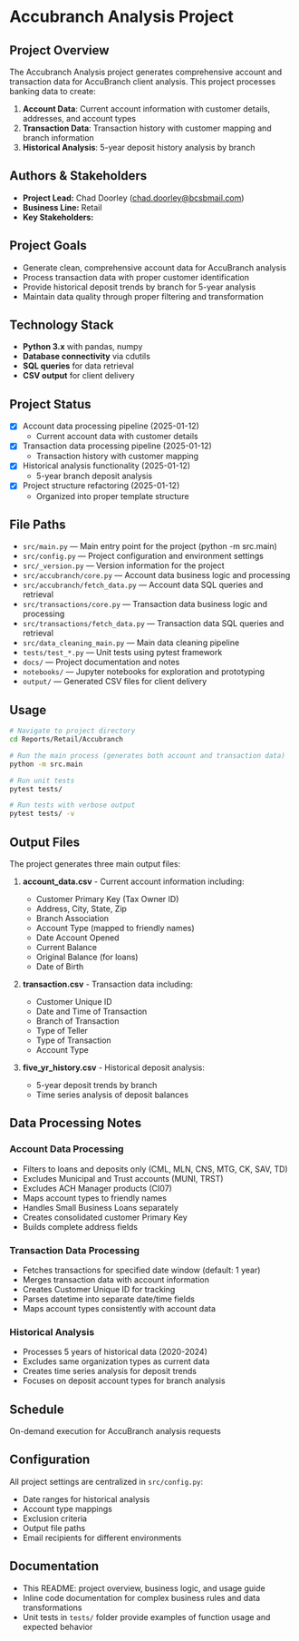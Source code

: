 # Accubranch Analysis Project

## Project Overview

The Accubranch Analysis project generates comprehensive account and transaction data for AccuBranch client analysis. This project processes banking data to create:

1. **Account Data**: Current account information with customer details, addresses, and account types
2. **Transaction Data**: Transaction history with customer mapping and branch information  
3. **Historical Analysis**: 5-year deposit history analysis by branch

## Authors & Stakeholders
- **Project Lead:** Chad Doorley (chad.doorley@bcsbmail.com)
- **Business Line:** Retail
- **Key Stakeholders:** 

## Project Goals

- Generate clean, comprehensive account data for AccuBranch analysis
- Process transaction data with proper customer identification
- Provide historical deposit trends by branch for 5-year analysis
- Maintain data quality through proper filtering and transformation

## Technology Stack

- **Python 3.x** with pandas, numpy
- **Database connectivity** via cdutils
- **SQL queries** for data retrieval
- **CSV output** for client delivery

## Project Status
- [x] Account data processing pipeline (2025-01-12)
   - Current account data with customer details
- [x] Transaction data processing pipeline (2025-01-12) 
   - Transaction history with customer mapping
- [x] Historical analysis functionality (2025-01-12)
   - 5-year branch deposit analysis
- [x] Project structure refactoring (2025-01-12)
   - Organized into proper template structure

## File Paths
- `src/main.py` — Main entry point for the project (python -m src.main)
- `src/config.py` — Project configuration and environment settings
- `src/_version.py` — Version information for the project
- `src/accubranch/core.py` — Account data business logic and processing
- `src/accubranch/fetch_data.py` — Account data SQL queries and retrieval
- `src/transactions/core.py` — Transaction data business logic and processing
- `src/transactions/fetch_data.py` — Transaction data SQL queries and retrieval
- `src/data_cleaning_main.py` — Main data cleaning pipeline
- `tests/test_*.py` — Unit tests using pytest framework
- `docs/` — Project documentation and notes
- `notebooks/` — Jupyter notebooks for exploration and prototyping
- `output/` — Generated CSV files for client delivery

## Usage

```bash
# Navigate to project directory
cd Reports/Retail/Accubranch

# Run the main process (generates both account and transaction data)
python -m src.main

# Run unit tests
pytest tests/

# Run tests with verbose output
pytest tests/ -v
```

## Output Files

The project generates three main output files:

1. **account_data.csv** - Current account information including:
   - Customer Primary Key (Tax Owner ID)
   - Address, City, State, Zip
   - Branch Association
   - Account Type (mapped to friendly names)
   - Date Account Opened
   - Current Balance
   - Original Balance (for loans)
   - Date of Birth

2. **transaction.csv** - Transaction data including:
   - Customer Unique ID
   - Date and Time of Transaction
   - Branch of Transaction
   - Type of Teller
   - Type of Transaction
   - Account Type

3. **five_yr_history.csv** - Historical deposit analysis:
   - 5-year deposit trends by branch
   - Time series analysis of deposit balances

## Data Processing Notes

### Account Data Processing
- Filters to loans and deposits only (CML, MLN, CNS, MTG, CK, SAV, TD)
- Excludes Municipal and Trust accounts (MUNI, TRST)
- Excludes ACH Manager products (CI07)
- Maps account types to friendly names
- Handles Small Business Loans separately
- Creates consolidated customer Primary Key
- Builds complete address fields

### Transaction Data Processing  
- Fetches transactions for specified date window (default: 1 year)
- Merges transaction data with account information
- Creates Customer Unique ID for tracking
- Parses datetime into separate date/time fields
- Maps account types consistently with account data

### Historical Analysis
- Processes 5 years of historical data (2020-2024)
- Excludes same organization types as current data
- Creates time series analysis for deposit trends
- Focuses on deposit account types for branch analysis

## Schedule
On-demand execution for AccuBranch analysis requests

## Configuration

All project settings are centralized in `src/config.py`:
- Date ranges for historical analysis
- Account type mappings
- Exclusion criteria
- Output file paths
- Email recipients for different environments

## Documentation
- This README: project overview, business logic, and usage guide
- Inline code documentation for complex business rules and data transformations
- Unit tests in `tests/` folder provide examples of function usage and expected behavior
